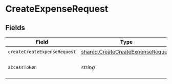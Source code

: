 # CreateExpenseRequest


## Fields

| Field                                                                                  | Type                                                                                   | Required                                                                               | Description                                                                            |
| -------------------------------------------------------------------------------------- | -------------------------------------------------------------------------------------- | -------------------------------------------------------------------------------------- | -------------------------------------------------------------------------------------- |
| `createCreateExpenseRequest`                                                           | [shared.CreateCreateExpenseRequest](../../models/shared/createcreateexpenserequest.md) | :heavy_check_mark:                                                                     | N/A                                                                                    |
| `accessToken`                                                                          | *string*                                                                               | :heavy_check_mark:                                                                     | The access token of the connection.                                                    |
